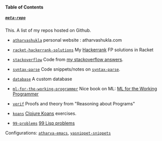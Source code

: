 
#### Table of Contents


##### [`meta-repo`](https://github.com/atharvashukla/meta-repo)
  This. A list of my repos hosted on Github.

- [`atharvashukla`](https://github.com/atharvashukla/atharvashukla) personal website : atharvashukla.com

- [`racket-hackerrank-solutions`](https://github.com/atharvashukla/racket-hackerrank-solutions)
  My [Hackerrank](https://www.hackerrank.com/atharvashukla) FP solutions in Racket

- [`stackoverflow`](https://github.com/atharvashukla/stackoverflow)
  Code from [my stackoverflow answers](https://stackoverflow.com/users/8942807/atharva-shukla?tab=answers).

- [`syntax-parse`](https://github.com/atharvashukla/syntax-parse)
  Code snippets/notes on [`syntax-parse`](https://docs.racket-lang.org/syntax/stxparse.html).

- [`database`](https://github.com/atharvashukla/database)
  A custom database
  
- [`ml-for-the-working-programmer`](https://github.com/atharvashukla/ml-for-the-working-programmer)
  Nice book on ML: [ML for the Working Programmer](https://www.cl.cam.ac.uk/~lp15/MLbook/)

- [`verif`](https://github.com/atharvashukla/verif)
  Proofs and theory from "Reasoning about Programs"

- [`koans`](https://github.com/atharvashukla/koans)
  [Clojure Koans](http://clojurekoans.com) exercises.

- [`99-problems`](https://github.com/atharvashukla/99-problems) [99 Lisp problems](http://www.ic.unicamp.br/~meidanis/courses/mc336/2006s2/funcional/L-99_Ninety-Nine_Lisp_Problems.html)

Configurations: [`atharva-emacs`](https://github.com/atharvashukla/atharva-emacs), [`yasnippet-snippets`](https://github.com/atharvashukla/yasnippet-snippets)

